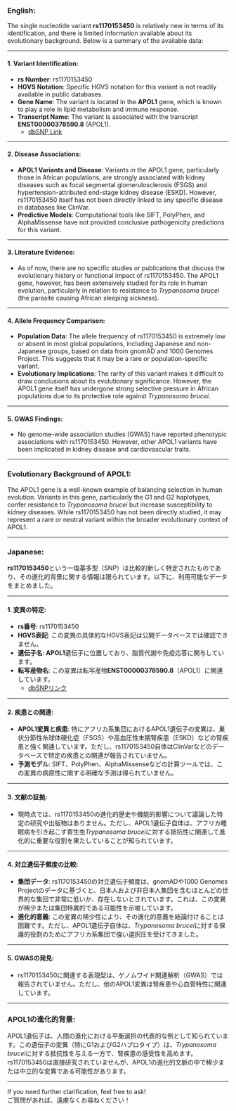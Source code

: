 ### English:
The single nucleotide variant **rs1170153450** is relatively new in terms of its identification, and there is limited information available about its evolutionary background. Below is a summary of the available data:

---

#### 1. Variant Identification:
- **rs Number**: rs1170153450
- **HGVS Notation**: Specific HGVS notation for this variant is not readily available in public databases.
- **Gene Name**: The variant is located in the **APOL1** gene, which is known to play a role in lipid metabolism and immune response.
- **Transcript Name**: The variant is associated with the transcript **ENST00000378590.8** (APOL1).  
  - [dbSNP Link](https://www.ncbi.nlm.nih.gov/snp/rs1170153450)

---

#### 2. Disease Associations:
- **APOL1 Variants and Disease**: Variants in the APOL1 gene, particularly those in African populations, are strongly associated with kidney diseases such as focal segmental glomerulosclerosis (FSGS) and hypertension-attributed end-stage kidney disease (ESKD). However, rs1170153450 itself has not been directly linked to any specific disease in databases like ClinVar.
- **Predictive Models**: Computational tools like SIFT, PolyPhen, and AlphaMissense have not provided conclusive pathogenicity predictions for this variant.

---

#### 3. Literature Evidence:
- As of now, there are no specific studies or publications that discuss the evolutionary history or functional impact of rs1170153450. The APOL1 gene, however, has been extensively studied for its role in human evolution, particularly in relation to resistance to *Trypanosoma brucei* (the parasite causing African sleeping sickness).

---

#### 4. Allele Frequency Comparison:
- **Population Data**: The allele frequency of rs1170153450 is extremely low or absent in most global populations, including Japanese and non-Japanese groups, based on data from gnomAD and 1000 Genomes Project. This suggests that it may be a rare or population-specific variant.
- **Evolutionary Implications**: The rarity of this variant makes it difficult to draw conclusions about its evolutionary significance. However, the APOL1 gene itself has undergone strong selective pressure in African populations due to its protective role against *Trypanosoma brucei*.

---

#### 5. GWAS Findings:
- No genome-wide association studies (GWAS) have reported phenotypic associations with rs1170153450. However, other APOL1 variants have been implicated in kidney disease and cardiovascular traits.

---

### Evolutionary Background of APOL1:
The APOL1 gene is a well-known example of balancing selection in human evolution. Variants in this gene, particularly the G1 and G2 haplotypes, confer resistance to *Trypanosoma brucei* but increase susceptibility to kidney diseases. While rs1170153450 has not been directly studied, it may represent a rare or neutral variant within the broader evolutionary context of APOL1.

---

### Japanese:
**rs1170153450**という一塩基多型（SNP）は比較的新しく特定されたものであり、その進化的背景に関する情報は限られています。以下に、利用可能なデータをまとめました。

---

#### 1. 変異の特定:
- **rs番号**: rs1170153450
- **HGVS表記**: この変異の具体的なHGVS表記は公開データベースでは確認できません。
- **遺伝子名**: **APOL1**遺伝子に位置しており、脂質代謝や免疫応答に関与しています。
- **転写産物名**: この変異は転写産物**ENST00000378590.8**（APOL1）に関連しています。  
  - [dbSNPリンク](https://www.ncbi.nlm.nih.gov/snp/rs1170153450)

---

#### 2. 疾患との関連:
- **APOL1変異と疾患**: 特にアフリカ系集団におけるAPOL1遺伝子の変異は、巣状分節性糸球体硬化症（FSGS）や高血圧性末期腎疾患（ESKD）などの腎疾患と強く関連しています。ただし、rs1170153450自体はClinVarなどのデータベースで特定の疾患との関連が報告されていません。
- **予測モデル**: SIFT、PolyPhen、AlphaMissenseなどの計算ツールでは、この変異の病原性に関する明確な予測は得られていません。

---

#### 3. 文献の証拠:
- 現時点では、rs1170153450の進化的歴史や機能的影響について議論した特定の研究や出版物はありません。ただし、APOL1遺伝子自体は、アフリカ睡眠病を引き起こす寄生虫*Trypanosoma brucei*に対する抵抗性に関連して進化的に重要な役割を果たしていることが知られています。

---

#### 4. 対立遺伝子頻度の比較:
- **集団データ**: rs1170153450の対立遺伝子頻度は、gnomADや1000 Genomes Projectのデータに基づくと、日本人および非日本人集団を含むほとんどの世界的な集団で非常に低いか、存在しないとされています。これは、この変異が稀少または集団特異的である可能性を示唆しています。
- **進化的意義**: この変異の稀少性により、その進化的意義を結論付けることは困難です。ただし、APOL1遺伝子自体は、*Trypanosoma brucei*に対する保護的役割のためにアフリカ系集団で強い選択圧を受けてきました。

---

#### 5. GWASの発見:
- rs1170153450に関連する表現型は、ゲノムワイド関連解析（GWAS）では報告されていません。ただし、他のAPOL1変異は腎疾患や心血管特性に関連しています。

---

### APOL1の進化的背景:
APOL1遺伝子は、人間の進化における平衡選択の代表的な例として知られています。この遺伝子の変異（特にG1およびG2ハプロタイプ）は、*Trypanosoma brucei*に対する抵抗性を与える一方で、腎疾患の感受性を高めます。rs1170153450は直接研究されていませんが、APOL1の進化的文脈の中で稀少または中立的な変異である可能性があります。

--- 

If you need further clarification, feel free to ask!  
ご質問があれば、遠慮なくお尋ねください！